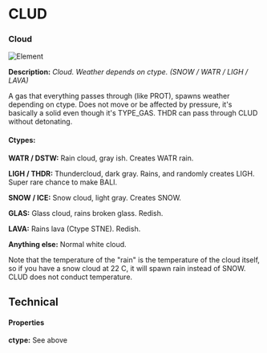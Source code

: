 # CLUD

### Cloud

![Element](https://i.imgur.com/uBOrLQy.gif)

**Description:**  *Cloud. Weather depends on ctype. (SNOW / WATR / LIGH / LAVA)*

A gas that everything passes through (like PROT), spawns weather depending on ctype. Does not move or be affected by pressure, it's basically a solid even though it's TYPE_GAS. THDR can pass through CLUD without detonating.

#### Ctypes:

**WATR / DSTW:** Rain cloud, gray ish. Creates WATR rain.

**LIGH / THDR:** Thundercloud, dark gray. Rains, and randomly creates LIGH. Super rare chance to make BALI.

**SNOW / ICE:** Snow cloud, light gray. Creates SNOW.

**GLAS:** Glass cloud, rains broken glass. Redish.

**LAVA:** Rains lava (Ctype STNE). Redish.

**Anything else:** Normal white cloud.

Note that the temperature of the "rain" is the temperature of the cloud itself, so if you have a snow cloud at 22 C, it will spawn rain instead of SNOW. CLUD does not conduct temperature.


## Technical
#### Properties
**ctype:** See above
